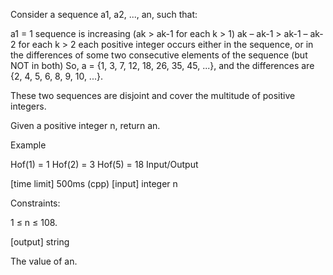 Consider a sequence a1, a2, ..., an, such that:

a1 = 1 
sequence is increasing (ak > ak-1 for each k > 1)
ak – ak-1 > ak-1 – ak-2 for each k > 2
each positive integer occurs either in the sequence, or in the differences of some two consecutive elements of the sequence (but NOT in both)
So, a = {1, 3, 7, 12, 18, ​​26, 35, 45, ...}, and the differences are {2, 4, 5, 6, 8, 9, 10, ...}.

These two sequences are disjoint and cover the multitude of positive integers.

Given a positive integer n, return an.

Example

Hof(1) = 1
Hof(2) = 3
Hof(5) = 18
Input/Output

[time limit] 500ms (cpp)
[input] integer n

Constraints:

1 ≤ n ≤ 108.

[output] string

The value of an.

